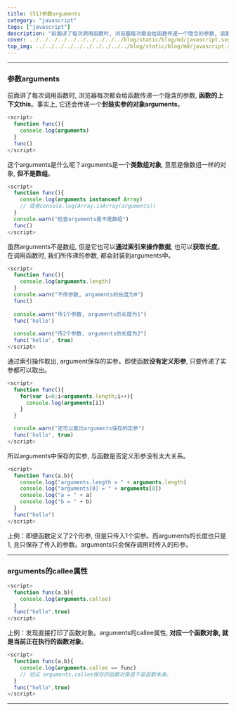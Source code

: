 ```yaml
---
title: (51)参数arguments
category: "javascript"
tags: ["javascript"]
description: "前面讲了每次调用函数时, 浏览器每次都会给函数传递一个隐含的参数, 函数的上下文this。事实上, 它还会传递一个封装实参的对象arguments。"
cover: ../../../../../../../../../../blog/static/blog/md/javascript.svg
top_img: ../../../../../../../../../../blog/static/blog/md/javascript.svg
---
```


***

### 参数arguments


前面讲了每次调用函数时, 浏览器每次都会给函数传递一个隐含的参数, **函数的上下文this**。事实上, 它还会传递一个**封装实参的对象arguments**。


```js js
<script>
  function func(){
    console.log(arguments)
  }
  func()
</script>
```


这个arguments是什么呢？arguments是一个**类数组对象**, 意思是像数组一样的对象, **但不是数组**。


```js js
<script>
  function func(){
    console.log(arguments instanceof Array)
    // 或者console.log(Array.isArray(arguments))
  }
  console.warn("检查arguments是不是数组")
  func()
</script>
```


虽然arguments不是数组, 但是它也可以**通过索引来操作数据**, 也可以**获取长度**。在调用函数时, 我们所传递的参数, 都会封装到arguments中。


```js js
<script>
  function func(){
    console.log(arguments.length)
  }
  console.warn("不传参数, arguments的长度为0")
  func()
  
  console.warn("传1个参数, arguments的长度为1")
  func('hello')
  
  console.warn("传2个参数, arguments的长度为2")
  func('hello', true)
</script>
```


通过索引操作取出, argument保存的实参。即使函数**没有定义形参**, 只要传递了实参都可以取出。


```js js
<script>
  function func(){
    for(var i=0;i<arguments.length;i++){
      console.log(arguments[i])
    }
  }

  console.warn("还可以取出arguments保存的实参")
  func('hello', true)
</script>
```


所以arguments中保存的实参, 与函数是否定义形参没有太大关系。


```js js
<script>
  function func(a,b){
    console.log("arguments.length = " + arguments.length)
    console.log("arguments[0] = " + arguments[0])
    console.log("a = " + a)
    console.log("b = " + b)
  }
  func("hello")
</script>
```


上例：即便函数定义了2个形参, 但是只传入1个实参。而arguments的长度也只是1, 且只保存了传入的参数。arguments只会保存调用时传入的形参。

***

### arguments的callee属性


```js js
<script>
  function func(a,b){
    console.log(arguments.callee)
  }
  func("hello",true)
</script>
```


上例：发现直接打印了函数对象。arguments的callee属性, **对应一个函数对象, 就是当前正在执行的函数对象**。


```js js
<script>
  function func(a,b){
    console.log(arguments.callee == func) 
    // 验证 arguments.callee保存的函数对象是不是函数本身。
  }
  func("hello",true)
</script>
```


***